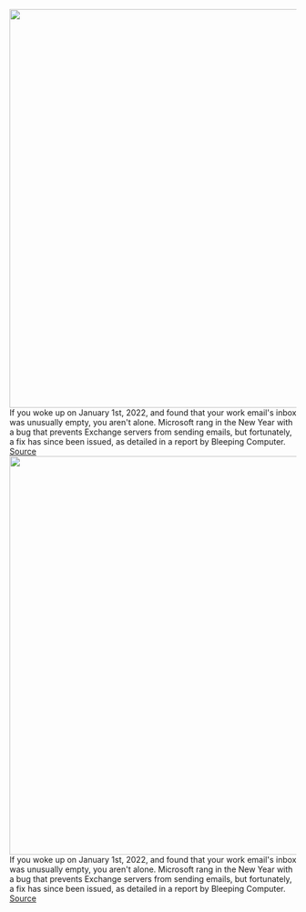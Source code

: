 <img src='https://cdn.vox-cdn.com/thumbor/EdB6c9TgkgGAWTKARnm_IONY7II=/0x0:2040x1360/1200x800/filters:focal(857x517:1183x843)/cdn.vox-cdn.com/uploads/chorus_image/image/70339888/acastro_180507_1777_microsoft_0002.0.jpg' width='700px' /><br/>
If you woke up on January 1st, 2022, and found that your work email's inbox was unusually empty, you aren't alone. Microsoft rang in the New Year with a bug that prevents Exchange servers from sending emails, but fortunately, a fix has since been issued, as detailed in a report by Bleeping Computer.
<a href='https://www.theverge.com/2022/1/2/22863950/microsoft-exchange-y2k22-bug'> Source <a/><img src='https://cdn.vox-cdn.com/thumbor/EdB6c9TgkgGAWTKARnm_IONY7II=/0x0:2040x1360/1200x800/filters:focal(857x517:1183x843)/cdn.vox-cdn.com/uploads/chorus_image/image/70339888/acastro_180507_1777_microsoft_0002.0.jpg' width='700px' /><br/>
If you woke up on January 1st, 2022, and found that your work email's inbox was unusually empty, you aren't alone. Microsoft rang in the New Year with a bug that prevents Exchange servers from sending emails, but fortunately, a fix has since been issued, as detailed in a report by Bleeping Computer.
<a href='https://www.theverge.com/2022/1/2/22863950/microsoft-exchange-y2k22-bug'> Source <a/>